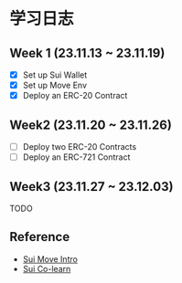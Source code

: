 # 学习日志 

## Week 1 (23.11.13 ~ 23.11.19)

- [x] Set up Sui Wallet
- [x] Set up Move Env
- [x] Deploy an ERC-20 Contract

## Week2 (23.11.20 ~ 23.11.26)

- [ ] Deploy two ERC-20 Contracts
- [ ] Deploy an ERC-721 Contract

## Week3 (23.11.27 ~ 23.12.03)

TODO    


## Reference

- [Sui Move Intro](https://intro-zh.sui-book.com/unit-one/index.html)
- [Sui Co-learn](https://github.com/movefuns/co-learn-sui)
